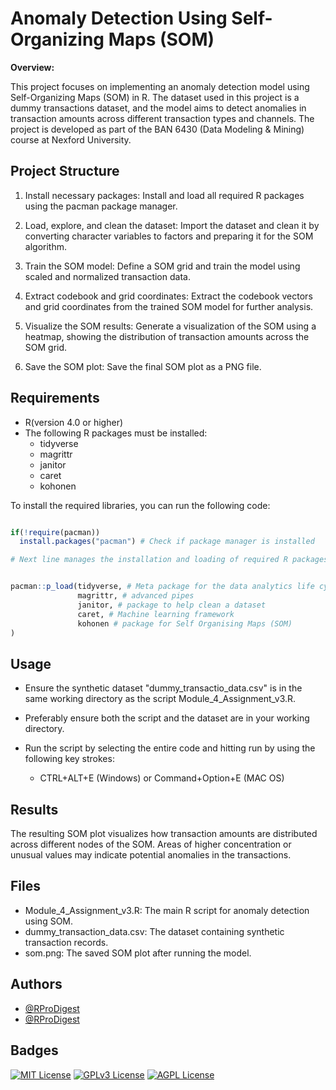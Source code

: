 
# Anomaly Detection Using Self-Organizing Maps (SOM)

**Overview:**

This project focuses on implementing an anomaly detection model using Self-Organizing Maps (SOM) in R. The dataset used in this project is a dummy transactions dataset, and the model aims to detect anomalies in transaction amounts across different transaction types and channels. The project is developed as part of the BAN 6430 (Data Modeling & Mining) course at Nexford University.
## Project Structure

1. Install necessary packages: Install and load all required R packages using the pacman package manager.

2. Load, explore, and clean the dataset: Import the dataset and clean it by converting character variables to factors and preparing it for the SOM algorithm.

3. Train the SOM model: Define a SOM grid and train the model using scaled and normalized transaction data.
4. Extract codebook and grid coordinates: Extract the codebook vectors and grid coordinates from the trained SOM model for further analysis.

5. Visualize the SOM results: Generate a visualization of the SOM using a heatmap, showing the distribution of transaction amounts across the SOM grid.

6. Save the SOM plot: Save the final SOM plot as a PNG file.
## Requirements

- R(version 4.0 or higher)
- The following R packages must be installed:
    - tidyverse
    - magrittr
    - janitor
    - caret
    - kohonen

To install the required libraries, you can run the following code:

```r

if(!require(pacman))
  install.packages("pacman") # Check if package manager is installed 

# Next line manages the installation and loading of required R packages 


pacman::p_load(tidyverse, # Meta package for the data analytics life cycle
               magrittr, # advanced pipes
               janitor, # package to help clean a dataset
               caret, # Machine learning framework
               kohonen # package for Self Organising Maps (SOM)
)

```



## Usage

- Ensure the synthetic dataset "dummy_transactio_data.csv" is in the same working directory as the script Module_4_Assignment_v3.R. 

- Preferably ensure both the script and the dataset are in your working directory.

- Run the script by selecting the entire code and hitting run by using the following key strokes:
    - CTRL+ALT+E (Windows) or Command+Option+E (MAC OS)
    




## Results

The resulting SOM plot visualizes how transaction amounts are distributed across different nodes of the SOM. Areas of higher concentration or unusual values may indicate potential anomalies in the transactions.

## Files

- Module_4_Assignment_v3.R: The main R script for anomaly detection using SOM.
- dummy_transaction_data.csv: The dataset containing synthetic transaction records.
- som.png: The saved SOM plot after running the model.
## Authors

- [@RProDigest](https://x.com/rprodigest)
- [@RProDigest](https://github.com/RProDigest)


## Badges

[![MIT License](https://img.shields.io/badge/License-MIT-green.svg)](https://choosealicense.com/licenses/mit/)
[![GPLv3 License](https://img.shields.io/badge/License-GPL%20v3-yellow.svg)](https://opensource.org/licenses/)
[![AGPL License](https://img.shields.io/badge/license-AGPL-blue.svg)](http://www.gnu.org/licenses/agpl-3.0)

